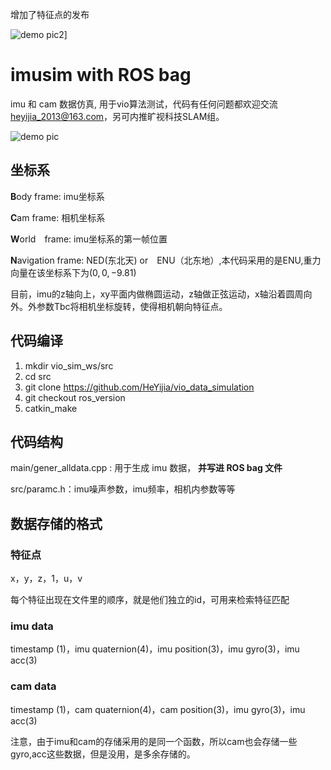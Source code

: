 增加了特征点的发布

![demo pic2]([[https://github.com/lvj5077/vio_data_simulation/blob/390099c4f6f5845894f8da4042c39760e17904f0/sim.png?raw=true)]

# imusim with ROS bag
imu 和 cam 数据仿真, 用于vio算法测试，代码有任何问题都欢迎交流 heyijia_2013@163.com，另可内推旷视科技SLAM组。

![demo pic](https://github.com/HeYijia/vio_data_simulation/blob/master/bin/demo.png?raw=true)

## 坐标系
**B**ody frame: imu坐标系

**C**am frame: 相机坐标系

**W**orld　frame: imu坐标系的第一帧位置

**N**avigation frame: NED(东北天) or　ENU（北东地）,本代码采用的是ENU,重力向量在该坐标系下为$(0,0,-9.81)$

目前，imu的z轴向上，xy平面内做椭圆运动，z轴做正弦运动，x轴沿着圆周向外。外参数Tbc将相机坐标旋转，使得相机朝向特征点。

## 代码编译

1. mkdir vio_sim_ws/src
2. cd src
3. git clone https://github.com/HeYijia/vio_data_simulation
4. git checkout ros_version
5. catkin_make

## 代码结构

main/gener_alldata.cpp : 用于生成 imu 数据， **并写进 ROS bag 文件**

src/paramc.h：imu噪声参数，imu频率，相机内参数等等

## 数据存储的格式
### 特征点
x，y，z，1，u，v

每个特征出现在文件里的顺序，就是他们独立的id，可用来检索特征匹配

### imu data
timestamp (1)，imu quaternion(4)，imu position(3)，imu gyro(3)，imu acc(3)

### cam data
timestamp (1)，cam quaternion(4)，cam position(3)，imu gyro(3)，imu acc(3)

注意，由于imu和cam的存储采用的是同一个函数，所以cam也会存储一些gyro,acc这些数据，但是没用，是多余存储的。
